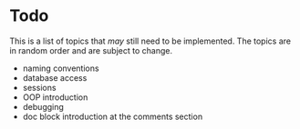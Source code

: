 Todo
====

This is a list of topics that *may* still need to be implemented. The topics are in random order and are subject to change.

- naming conventions
- database access
- sessions
- OOP introduction
- debugging
- doc block introduction at the comments section
